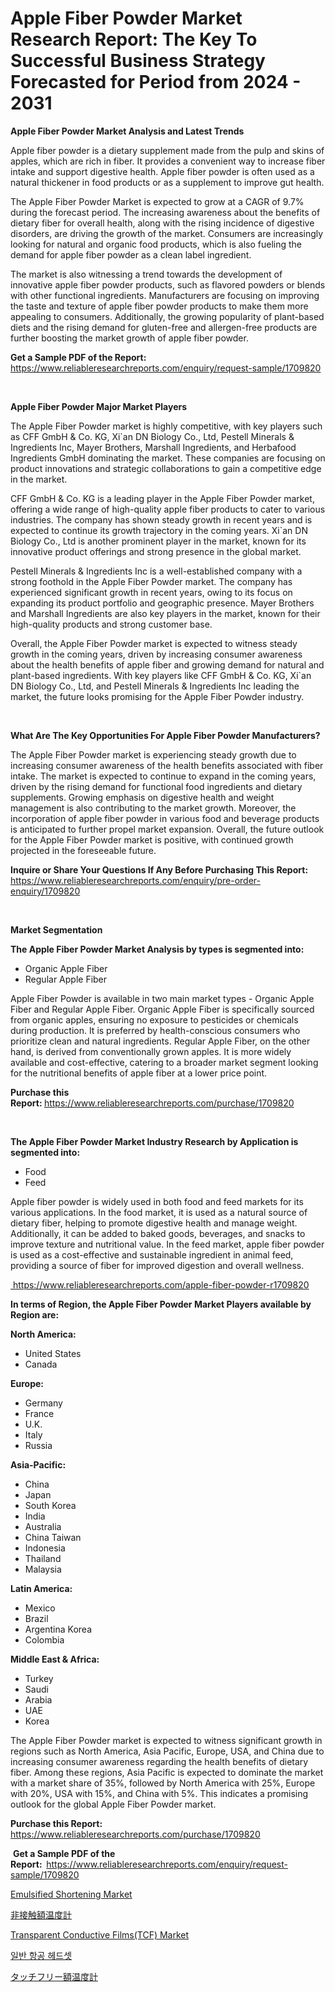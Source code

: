 <p><h1>Apple Fiber Powder Market Research Report: The Key To Successful Business Strategy Forecasted for Period from 2024 - 2031</h1></p><p><strong>Apple Fiber Powder Market Analysis and Latest Trends</strong></p>
<p><p>Apple fiber powder is a dietary supplement made from the pulp and skins of apples, which are rich in fiber. It provides a convenient way to increase fiber intake and support digestive health. Apple fiber powder is often used as a natural thickener in food products or as a supplement to improve gut health.</p><p>The Apple Fiber Powder Market is expected to grow at a CAGR of 9.7% during the forecast period. The increasing awareness about the benefits of dietary fiber for overall health, along with the rising incidence of digestive disorders, are driving the growth of the market. Consumers are increasingly looking for natural and organic food products, which is also fueling the demand for apple fiber powder as a clean label ingredient.</p><p>The market is also witnessing a trend towards the development of innovative apple fiber powder products, such as flavored powders or blends with other functional ingredients. Manufacturers are focusing on improving the taste and texture of apple fiber powder products to make them more appealing to consumers. Additionally, the growing popularity of plant-based diets and the rising demand for gluten-free and allergen-free products are further boosting the market growth of apple fiber powder.</p></p>
<p><strong>Get a Sample PDF of the Report:&nbsp;</strong> <a href="https://www.reliableresearchreports.com/enquiry/request-sample/1709820">https://www.reliableresearchreports.com/enquiry/request-sample/1709820</a></p>
<p>&nbsp;</p>
<p><strong>Apple Fiber Powder Major Market Players</strong></p>
<p><p>The Apple Fiber Powder market is highly competitive, with key players such as CFF GmbH & Co. KG, Xi`an DN Biology Co., Ltd, Pestell Minerals & Ingredients Inc, Mayer Brothers, Marshall Ingredients, and Herbafood Ingredients GmbH dominating the market. These companies are focusing on product innovations and strategic collaborations to gain a competitive edge in the market.</p><p>CFF GmbH & Co. KG is a leading player in the Apple Fiber Powder market, offering a wide range of high-quality apple fiber products to cater to various industries. The company has shown steady growth in recent years and is expected to continue its growth trajectory in the coming years. Xi`an DN Biology Co., Ltd is another prominent player in the market, known for its innovative product offerings and strong presence in the global market.</p><p>Pestell Minerals & Ingredients Inc is a well-established company with a strong foothold in the Apple Fiber Powder market. The company has experienced significant growth in recent years, owing to its focus on expanding its product portfolio and geographic presence. Mayer Brothers and Marshall Ingredients are also key players in the market, known for their high-quality products and strong customer base.</p><p>Overall, the Apple Fiber Powder market is expected to witness steady growth in the coming years, driven by increasing consumer awareness about the health benefits of apple fiber and growing demand for natural and plant-based ingredients. With key players like CFF GmbH & Co. KG, Xi`an DN Biology Co., Ltd, and Pestell Minerals & Ingredients Inc leading the market, the future looks promising for the Apple Fiber Powder industry.</p></p>
<p>&nbsp;</p>
<p><strong>What Are The Key Opportunities For Apple Fiber Powder Manufacturers?</strong></p>
<p><p>The Apple Fiber Powder market is experiencing steady growth due to increasing consumer awareness of the health benefits associated with fiber intake. The market is expected to continue to expand in the coming years, driven by the rising demand for functional food ingredients and dietary supplements. Growing emphasis on digestive health and weight management is also contributing to the market growth. Moreover, the incorporation of apple fiber powder in various food and beverage products is anticipated to further propel market expansion. Overall, the future outlook for the Apple Fiber Powder market is positive, with continued growth projected in the foreseeable future.</p></p>
<p><strong>Inquire or Share Your Questions If Any Before Purchasing This Report:</strong> <a href="https://www.reliableresearchreports.com/enquiry/pre-order-enquiry/1709820">https://www.reliableresearchreports.com/enquiry/pre-order-enquiry/1709820</a></p>
<p>&nbsp;</p>
<p><strong>Market Segmentation</strong></p>
<p><strong>The Apple Fiber Powder Market Analysis by types is segmented into:</strong></p>
<p><ul><li>Organic Apple Fiber</li><li>Regular Apple Fiber</li></ul></p>
<p><p>Apple Fiber Powder is available in two main market types - Organic Apple Fiber and Regular Apple Fiber. Organic Apple Fiber is specifically sourced from organic apples, ensuring no exposure to pesticides or chemicals during production. It is preferred by health-conscious consumers who prioritize clean and natural ingredients. Regular Apple Fiber, on the other hand, is derived from conventionally grown apples. It is more widely available and cost-effective, catering to a broader market segment looking for the nutritional benefits of apple fiber at a lower price point.</p></p>
<p><strong>Purchase this Report:&nbsp;</strong><a href="https://www.reliableresearchreports.com/purchase/1709820">https://www.reliableresearchreports.com/purchase/1709820</a></p>
<p>&nbsp;</p>
<p><strong>The Apple Fiber Powder Market Industry Research by Application is segmented into:</strong></p>
<p><ul><li>Food</li><li>Feed</li></ul></p>
<p><p>Apple fiber powder is widely used in both food and feed markets for its various applications. In the food market, it is used as a natural source of dietary fiber, helping to promote digestive health and manage weight. Additionally, it can be added to baked goods, beverages, and snacks to improve texture and nutritional value. In the feed market, apple fiber powder is used as a cost-effective and sustainable ingredient in animal feed, providing a source of fiber for improved digestion and overall wellness.</p></p>
<p><a href="https://www.reliableresearchreports.com/apple-fiber-powder-r1709820">&nbsp;https://www.reliableresearchreports.com/apple-fiber-powder-r1709820</a></p>
<p><strong>In terms of Region, the Apple Fiber Powder Market Players available by Region are:</strong></p>
<p>
    <p> <strong> North America: </strong>
        <ul>
            <li>United States</li>
            <li>Canada</li>
        </ul>
        </p> 
    <p> <strong> Europe: </strong>
        <ul>
            <li>Germany</li>
            <li>France</li>
            <li>U.K.</li>
            <li>Italy</li>
            <li>Russia</li>
        </ul>
        </p> 
    <p> <strong> Asia-Pacific: </strong>
        <ul>
            <li>China</li>
            <li>Japan</li>
            <li>South Korea</li>
            <li>India</li>
            <li>Australia</li>
            <li>China Taiwan</li>
            <li>Indonesia</li>
            <li>Thailand</li>
            <li>Malaysia</li>
        </ul>
        </p> 
    <p> <strong> Latin America: </strong>
        <ul>
            <li>Mexico</li>
            <li>Brazil</li>
            <li>Argentina Korea</li>
            <li>Colombia</li>
        </ul>
        </p> 
    <p> <strong> Middle East & Africa: </strong>
        <ul>
            <li>Turkey</li>
            <li>Saudi</li>
            <li>Arabia</li>
            <li>UAE</li>
            <li>Korea</li>
        </ul>
    </p>
    </p>
<p><p>The Apple Fiber Powder market is expected to witness significant growth in regions such as North America, Asia Pacific, Europe, USA, and China due to increasing consumer awareness regarding the health benefits of dietary fiber. Among these regions, Asia Pacific is expected to dominate the market with a market share of 35%, followed by North America with 25%, Europe with 20%, USA with 15%, and China with 5%. This indicates a promising outlook for the global Apple Fiber Powder market.</p></p>
<p><strong>Purchase this Report: </strong><a href="https://www.reliableresearchreports.com/purchase/1709820">https://www.reliableresearchreports.com/purchase/1709820</a></p>
<p>&nbsp;<strong>Get a Sample PDF of the Report:&nbsp;&nbsp;</strong><a href="https://www.reliableresearchreports.com/enquiry/request-sample/1709820">https://www.reliableresearchreports.com/enquiry/request-sample/1709820</a></p>
<p><strong></strong></p>
<p><p><a href="https://issuu.com/reportprime-2/docs/emulsified-shortening-market-size-2030.pptx">Emulsified Shortening Market</a></p><p><a href="https://github.com/ReyesKohler20231/Market-Research-Report-List-2/blob/main/2280479126072.md">非接触額温度計</a></p><p><a href="https://github.com/sonuprakash1/Market-Research-Report-List-3/blob/main/transparent-conductive-filmstcf-market.md">Transparent Conductive Films(TCF) Market</a></p><p><a href="https://github.com/bunxhcci35271755/Market-Research-Report-List-2/blob/main/5852923123336.md">일반 항공 헤드셋</a></p><p><a href="https://github.com/hardee896/Market-Research-Report-List-1/blob/main/5775538126073.md">タッチフリー額温度計</a></p></p>